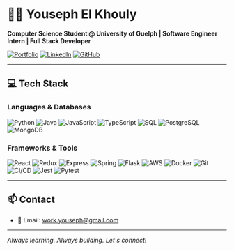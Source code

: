 # 👨‍💻 Youseph El Khouly

**Computer Science Student @ University of Guelph | Software Engineer Intern | Full Stack Developer**

[![Portfolio](https://img.shields.io/badge/Website-Youseph's%20Portfolio-green?style=flat-square&logo=vercel&logoColor=white)](https://yousephspw.vercel.app/)
[![LinkedIn](https://img.shields.io/badge/LinkedIn-Youseph%20El%20Khouly-blue?style=flat-square&logo=linkedin)](https://www.linkedin.com/in/youseph-el-khouly-49a285219/)
[![GitHub](https://img.shields.io/badge/GitHub-Youseph--Elkhouly-black?style=flat-square&logo=github)](https://github.com/Youseph-Elkhouly)

---

## 💻 Tech Stack

### Languages & Databases
![Python](https://img.shields.io/badge/Python-3776AB?style=flat-square&logo=python&logoColor=white)
![Java](https://img.shields.io/badge/Java-ED8B00?style=flat-square&logo=java&logoColor=white)
![JavaScript](https://img.shields.io/badge/JavaScript-F7DF1E?style=flat-square&logo=javascript&logoColor=black)
![TypeScript](https://img.shields.io/badge/TypeScript-007ACC?style=flat-square&logo=typescript&logoColor=white)
![SQL](https://img.shields.io/badge/SQL-003B57?style=flat-square&logo=mysql&logoColor=white)
![PostgreSQL](https://img.shields.io/badge/PostgreSQL-4169E1?style=flat-square&logo=postgresql&logoColor=white)
![MongoDB](https://img.shields.io/badge/MongoDB-47A248?style=flat-square&logo=mongodb&logoColor=white)

### Frameworks & Tools
![React](https://img.shields.io/badge/React-61DAFB?style=flat-square&logo=react&logoColor=black)
![Redux](https://img.shields.io/badge/Redux-764ABC?style=flat-square&logo=redux&logoColor=white)
![Express](https://img.shields.io/badge/Express-000000?style=flat-square&logo=express&logoColor=white)
![Spring](https://img.shields.io/badge/Spring-6DB33F?style=flat-square&logo=spring&logoColor=white)
![Flask](https://img.shields.io/badge/Flask-000000?style=flat-square&logo=flask&logoColor=white)
![AWS](https://img.shields.io/badge/AWS-232F3E?style=flat-square&logo=amazon-aws&logoColor=white)
![Docker](https://img.shields.io/badge/Docker-2496ED?style=flat-square&logo=docker&logoColor=white)
![Git](https://img.shields.io/badge/Git-F05032?style=flat-square&logo=git&logoColor=white)
![CI/CD](https://img.shields.io/badge/CI%2FCD-blue?style=flat-square&logo=githubactions&logoColor=white)
![Jest](https://img.shields.io/badge/Jest-C21325?style=flat-square&logo=jest&logoColor=white)
![Pytest](https://img.shields.io/badge/Pytest-0A9EDC?style=flat-square&logo=python&logoColor=white)

---

## 📫 Contact

- 📧 Email: work.youseph@gmail.com  


---

_Always learning. Always building. Let's connect!_
